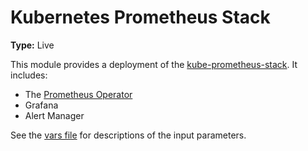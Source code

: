 # Kubernetes Prometheus Stack

**Type:** Live

This module provides a deployment of the [kube-prometheus-stack](https://github.com/prometheus-community/helm-charts/tree/main/charts/kube-prometheus-stack). It includes:

- The [Prometheus Operator](https://github.com/prometheus-operator/prometheus-operator)
- Grafana
- Alert Manager

See the [vars file](./vars.tf) for descriptions of the input parameters.
